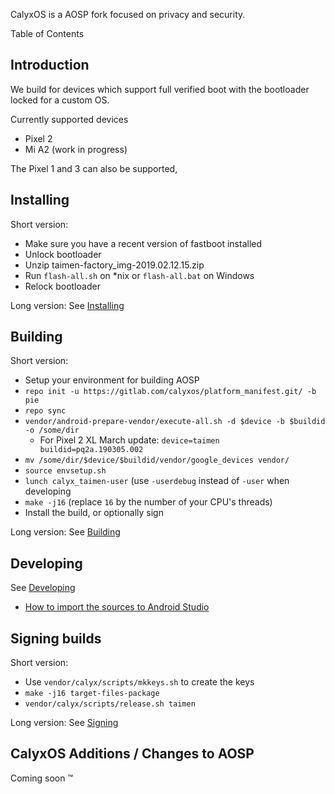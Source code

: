 CalyxOS is a AOSP fork focused on privacy and security.

Table of Contents

## Introduction

We build for devices which support full verified boot with the bootloader locked for a custom OS.

Currently supported devices
* Pixel 2
* Mi A2 (work in progress)

The Pixel 1 and 3 can also be supported,

## Installing

Short version:
* Make sure you have a recent version of fastboot installed
* Unlock bootloader
* Unzip taimen-factory_img-2019.02.12.15.zip
* Run `flash-all.sh` on *nix or `flash-all.bat` on Windows
* Relock bootloader

Long version: See [Installing](Installing)

## Building

Short version:
* Setup your environment for building AOSP
* `repo init -u https://gitlab.com/calyxos/platform_manifest.git/ -b pie`
* `repo sync`
* `vendor/android-prepare-vendor/execute-all.sh -d $device -b $buildid -o /some/dir`
  * For Pixel 2 XL March update: `device=taimen buildid=pq2a.190305.002`
* `mv /some/dir/$device/$buildid/vendor/google_devices vendor/`
* `source envsetup.sh`
* `lunch calyx_taimen-user` (use `-userdebug` instead of `-user` when developing
* `make -j16` (replace `16` by the number of your CPU's threads)
* Install the build, or optionally sign

Long version: See [Building](Building)

## Developing

See [Developing](Developing)
* [How to import the sources to Android Studio](https://wiki.lineageos.org/import-android-studio-howto.html)

## Signing builds

Short version:
* Use `vendor/calyx/scripts/mkkeys.sh` to create the keys
* `make -j16 target-files-package`
* `vendor/calyx/scripts/release.sh taimen`

Long version: See [Signing](Signing)


## CalyxOS Additions / Changes to AOSP

Coming soon :tm:
